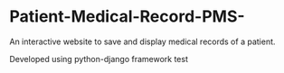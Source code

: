 # Patient-Medical-Record-PMS-
An interactive website to save and display medical records of a patient.

Developed using python-django framework
test

